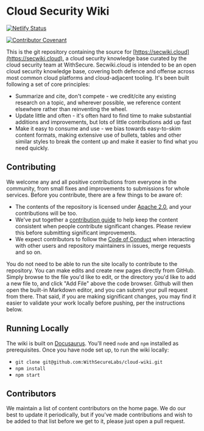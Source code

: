 # Cloud Security Wiki

[![Netlify Status](https://api.netlify.com/api/v1/badges/644e83bc-c87f-4dda-9976-e14f5342f923/deploy-status)](https://app.netlify.com/sites/confident-wilson-c4de9b/deploys)

[![Contributor Covenant](https://img.shields.io/badge/Contributor%20Covenant-2.1-4baaaa.svg)](code_of_conduct.md)

This is the git repository containing the source for [https://secwiki.cloud](https://secwiki.cloud), a cloud security knowledge base curated by the cloud security team at WithSecure. Secwiki.cloud is intended to be an open cloud security knowledge base, covering both defence and offense across most common cloud platforms and cloud-adjacent tooling. It's been built following a set of core principles:

* Summarize and cite, don't compete - we credit/cite any existing research on a topic, and wherever possible, we reference content elsewhere rather than reinventing the wheel.
* Update little and often - it's often hard to find time to make substantial additions and improvements, but lots of little contributions add up fast
* Make it easy to consume and use - we bias towards easy-to-skim content formats, making extensive use of bullets, tables and other similar styles to break the content up and make it easier to find what you need quickly.

## Contributing

We welcome any and all positive contributions from everyone in the community, from small fixes and improvements to submissions for whole services. Before you contribute, there are a few things to be aware of:

* The contents of the repository is licensed under [Apache 2.0](https://github.com/WithSecureLabs/cloud-wiki/blob/main/LICENSE.md), and your contributions will be too.
* We've put together a [contribution guide](https://github.com/WithSecureLabs/cloud-wiki/blob/main/src/pages/contributing.md) to help keep the content consistent when people contribute significant changes. Please review this before submitting significant improvements.
* We expect contributors to follow the [Code of Conduct](https://github.com/WithSecureLabs/cloud-wiki/blob/main/CODE_OF_CONDUCT.md) when interacting with other users and repository maintainers in issues, merge requests and so on.

You do not need to be able to run the site locally to contribute to the repository. You can make edits and create new pages directly from GitHub. Simply browse to the file you'd like to edit, or the directory you'd like to add a new file to, and click "Add File" above the code browser. Github will then open the built-in Markdown editor, and you can submit your pull request from there. That said, if you are making significant changes, you may find it easier to validate your work locally before pushing, per the instructions below.

## Running Locally

The wiki is built on [Docusaurus](https://docusaurus.io/). You'll need `node` and `npm` installed as prerequisites. Once you have node set up, to run the wiki locally:

* `git clone git@github.com:WithSecureLabs/cloud-wiki.git`
* `npm install`
* `npm start`

## Contributors

We maintain a list of content contributors on the home page. We do our best to update it periodically, but if you've made contributions and wish to be added to that list before we get to it, please just open a pull request.
